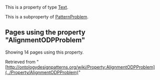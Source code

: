 This is a property of type [Text](../Type/Text "Type:Text").


This is a subproperty of [PatternProblem](../Property/PatternProblem "Property:PatternProblem").




  


## Pages using the property "AlignmentODPProblem"


Showing 14 pages using this property.



Retrieved from "[http://ontologydesignpatterns.org/wiki/Property:AlignmentODPProblem](../Property/AlignmentODPProblem)"